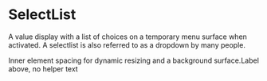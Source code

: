 # SelectList

A value display with a list of choices on a temporary menu surface when activated. A selectlist is also referred to as a dropdown by many people.

Inner element spacing for dynamic resizing and a background surface.Label above, no helper text

